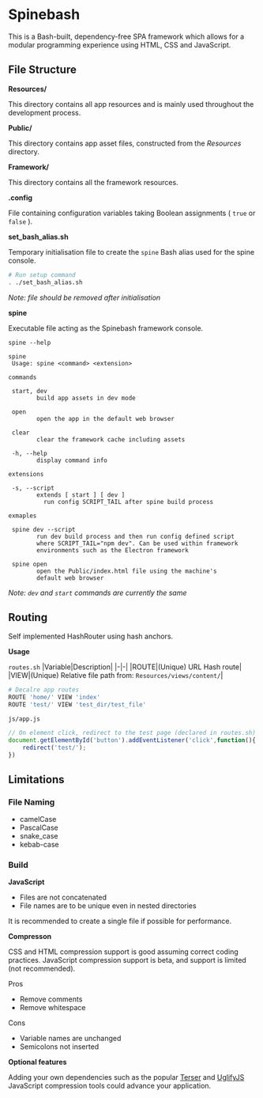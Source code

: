# Spinebash
This is a Bash-built, dependency-free SPA framework which allows for a modular programming experience using HTML, CSS and JavaScript. 
## File Structure
**Resources/**

This directory contains all app resources and is mainly used throughout the development process.

**Public/**

This directory contains app asset files, constructed from the *Resources* directory.

**Framework/**

This directory contains all the framework resources.

**.config**

File containing configuration variables taking Boolean assignments ( `true` or `false` ).

**set_bash_alias.sh**

Temporary initialisation file to create the `spine` Bash alias used for the spine console.
```sh
# Run setup command
. ./set_bash_alias.sh
```
*Note: file should be removed after initialisation*


**spine**

Executable file acting as the Spinebash framework console.

`spine --help`
```
spine
 Usage: spine <command> <extension>

commands

 start, dev
        build app assets in dev mode

 open
        open the app in the default web browser

 clear
        clear the framework cache including assets

 -h, --help
        display command info

extensions

 -s, --script
        extends [ start ] [ dev ]
          run config SCRIPT_TAIL after spine build process

exmaples

 spine dev --script
        run dev build process and then run config defined script
        where SCRIPT_TAIL="npm dev". Can be used within framework
        environments such as the Electron framework

 spine open
        open the Public/index.html file using the machine's
        default web browser
```
*Note: `dev` and `start` commands are currently the same*
## Routing
Self implemented HashRouter using hash anchors.

**Usage**

`routes.sh`
|Variable|Description|
|-|-|
|ROUTE|(Unique) URL Hash route|
|VIEW|(Unique) Relative file path from: `Resources/views/content/`|
```sh
# Decalre app routes
ROUTE 'home/' VIEW 'index'
ROUTE 'test/' VIEW 'test_dir/test_file'
```
`js/app.js`
```js
// On element click, redirect to the test page (declared in routes.sh)
document.getElementById('button').addEventListener('click',function(){
    redirect('test/');
})
```
## Limitations
### File Naming
- camelCase
- PascalCase
- snake_case
- kebab-case
### Build
**JavaScript**
- Files are not concatenated
- File names are to be unique even in nested directories

It is recommended to create a single file if possible for performance.

**Compresson**

CSS and HTML compression support is good assuming correct coding practices. JavaScript compression support is beta, and support is limited (not recommended).

Pros
- Remove comments
- Remove whitespace

Cons
- Variable names are unchanged
- Semicolons not inserted

**Optional features**

Adding your own dependencies such as the popular [Terser](https://github.com/terser/terser) and [UglifyJS](https://github.com/mishoo/UglifyJS) JavaScript compression tools could advance your application.